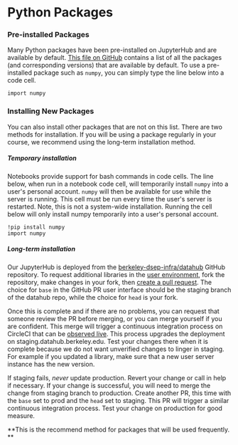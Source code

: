 # Python Packages

### Pre-installed Packages

Many Python packages have been pre-installed on JupyterHub and are available by default. [This file on GitHub](https://github.com/berkeley-dsep-infra/datahub/blob/prod/user-image/requirements.txt) contains a list of all the packages \(and corresponding versions\) that are available by default. To use a pre-installed package such as `numpy`, you can simply type the line below into a code cell.

```
import numpy
```

### Installing New Packages

You can also install other packages that are not on this list. There are two methods for installation. If you will be using a package regularly in your course, we recommend using the long-term installation method.

##### Temporary installation

Notebooks provide support for bash commands in code cells. The line below, when run in a notebook code cell, will temporarily install `numpy` into a user's personal account. `numpy` will then be available for use while the server is running. This cell must be run every time the user's server is restarted. Note, this is not a system-wide installation. Running the cell below will only install numpy temporarily into a user's personal account.

```
!pip install numpy
import numpy
```

##### **Long-term installation**

Our JupyterHub is deployed from the [berkeley-dsep-infra/datahub](https://github.com/berkeley-dsep-infra/datahub) GitHub repository. To request additional libraries in the [user environment,](https://github.com/berkeley-dsep-infra/datahub/tree/staging/deployments/datahub/image) fork the repository, make changes in your fork, then [create a pull request](https://help.github.com/articles/about-pull-requests/). The choice for `base` in the GitHub PR user interface should be the staging branch of the datahub repo, while the choice for `head` is your fork.

Once this is complete and if there are no problems, you can request that someone review the PR before merging, or you can merge yourself if you are confident. This merge will trigger a continuous integration process on CircleCI that can be [observed live](https://circleci.com/gh/berkeley-dsep-infra/datahub/). This process upgrades the deployment on staging.datahub.berkeley.edu. Test your changes there when it is complete because we do not want unverified changes to linger in staging. For example if you updated a library, make sure that a new user server instance has the new version. 

If staging fails, _never_ update production. Revert your change or call in help if necessary. If your change is successful, you will need to merge the change from staging branch to production. Create another PR, this time with the `base` set to prod and the `head` set to staging. This PR will trigger a similar continuous integration process. Test your change on production for good measure.

 **This is the recommend method for packages that will be used frequently. **






